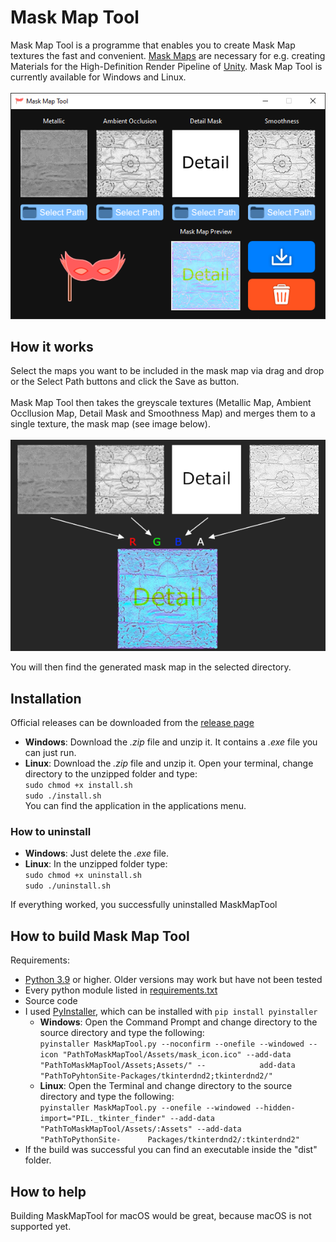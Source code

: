 # Mask Map Tool
Mask Map Tool is a programme that enables you to create Mask Map textures the fast and convenient. [Mask Maps](https://docs.unity3d.com/Packages/com.unity.render-pipelines.high-definition@7.1/manual/Mask-Map-and-Detail-Map.html) are necessary for e.g. creating Materials for the High-Definition Render Pipeline of [Unity](https://unity.com/de/srp/High-Definition-Render-Pipeline). Mask Map Tool is currently available for Windows and Linux.
<br>
<br>
![](images/mask_map_tool_preview.png)

## How it works
Select the maps you want to be included in the mask map via drag and drop or the Select Path buttons and click the Save as button. <br>
<br>
Mask Map Tool then takes the greyscale textures (Metallic Map, Ambient Occllusion Map, Detail Mask and Smoothness Map) and merges them to a single texture, the mask map (see image below).
<br>
<br>
![](images/explanation.png)

You will then find the generated mask map in the selected directory.

## Installation
Official releases can be downloaded from the [release page](https://github.com/WorldOfPaul/MaskMapTool/releases) <br>
- **Windows**: Download the *.zip* file and unzip it. It contains a *.exe* file you can just run. <br>
- **Linux**: Download the *.zip* file and unzip it. Open your terminal, change directory to the unzipped folder and type: <br>
`sudo chmod +x install.sh` <br>
`sudo ./install.sh` <br>
You can find the application in the applications menu. <br>

### How to uninstall
- **Windows**: Just delete the *.exe* file. <br>
- **Linux**: In the unzipped folder type: <br>
`sudo chmod +x uninstall.sh` <br>
`sudo ./uninstall.sh` <br>

If everything worked, you successfully uninstalled MaskMapTool <br>

## How to build Mask Map Tool
Requirements:
- [Python 3.9](https://www.python.org/downloads/) or higher. Older versions may work but have not been tested <br>
- Every python module listed in [requirements.txt](https://github.com/WorldOfPaul/MaskMapTool/requirements.txt) <br>
- Source code <br>
- I used [PyInstaller](https://pyinstaller.org/en/stable/), which can be installed with `pip install pyinstaller`
  - **Windows**: Open the Command Prompt and change directory to the source directory and type the following: <br>
    `pyinstaller MaskMapTool.py --noconfirm --onefile --windowed --icon "PathToMaskMapTool/Assets/mask_icon.ico" --add-data "PathToMaskMapTool/Assets;Assets/" --            add-data "PathToPyhtonSite-Packages/tkinterdnd2;tkinterdnd2/"` <br>
  - **Linux**: Open the Terminal and change directory to the source directory and type the following: <br>
    `pyinstaller MaskMapTool.py --onefile --windowed --hidden-import="PIL._tkinter_finder" --add-data "PathToMaskMapTool/Assets/:Assets" --add-data "PathToPythonSite-      Packages/tkinterdnd2/:tkinterdnd2"` <br>
- If the build was successful you can find an executable inside the "dist" folder.

## How to help
Building MaskMapTool for macOS would be great, because macOS is not supported yet.

